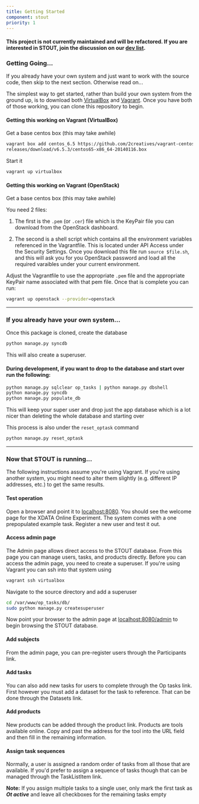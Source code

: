 ```yaml
---
title: Getting Started
component: stout
priority: 1
---
```

#### This project is not currently maintained and will be refactored. If you are interested in STOUT, join the discussion on our [dev list](mailto:dev-subscribe@flagon.incubator.apache.org).

### Getting Going...
If you already have your own system and just want to work with the source code, then skip to the next section.  Otherwise read on...

The simplest way to get started, rather than build your own system from the ground up, is to download both [VirtualBox](https://www.virtualbox.org) and [Vagrant](https://www.vagrantup.com).  Once you have both of those working, you can clone this repository to begin.

#### Getting this working on Vagrant (VirtualBox)

Get a base centos box (this may take awhile)

  ```bash
  vagrant box add centos_6.5 https://github.com/2creatives/vagrant-centos/
  releases/download/v6.5.3/centos65-x86_64-20140116.box
  ```

Start it

  ```bash
  vagrant up virtualbox
  ```

#### Getting this working on Vagrant (OpenStack)

Get a base centos box (this may take awhile)

You need 2 files:

1. The first is the `.pem` (or `.cer`) file which is the KeyPair file you can download from the OpenStack dashboard.

2. The second is a shell script which contains all the environment variables referenced in the Vagrantfile.  This is located under API Access under the Security Settings.  Once you download this file run `source $file.sh`, and this will ask you for you OpenStack password and load all the required varaibles under your current environment.  

Adjust the Vagrantfile to use the appropriate `.pem` file and the appropriate KeyPair name associated with that pem file.  Once that is complete you can run:

  ```bash
  vagrant up openstack --provider=openstack
  ```

---------------
### If you already have your own system...

Once this package is cloned, create the database

  ```bash
  python manage.py syncdb
  ```

This will also create a superuser.


#### During development, if you want to drop to the database and start over run the following:

  ```bash
  python manage.py sqlclear op_tasks | python manage.py dbshell
  python manage.py syncdb
  python manage.py populate_db
  ```

This will keep your super user and drop just the app database which is a lot nicer than deleting the whole database and starting over

This process is also under the `reset_optask` command

  ```bash
  python manage.py reset_optask
  ```

--------------------------------
### Now that STOUT is running...
The following instructions assume you're using Vagrant.  If you're using another system, you might need to alter them slightly (e.g. different IP addresses, etc.) to get the same results.

#### Test operation
Open a browser and point it to [localhost:8080](http://localhost:8080).  You should see the welcome page for the XDATA Online Experiment. The system comes with a one prepopulated example task.  Register a new user and test it out.

#### Access admin page
The Admin page allows direct access to the STOUT database.  From this page you can manage users, tasks, and products directly. Before you can access the admin page, you need to create a superuser.  If you're using Vagrant you can ssh into that system using

  ```bash
  vagrant ssh virtualbox
  ```

Navigate to the source directory and add a superuser

  ```bash
  cd /var/www/op_tasks/db/
  sudo python manage.py createsuperuser
  ```

Now point your browser to the admin page at [localhost:8080/admin](http://localhost:8080/admin) to begin browsing the STOUT database.

#### Add subjects
From the admin page, you can pre-register users through the Participants link.
#### Add tasks
You can also add new tasks for users to complete through the Op tasks link.  First however you must add a dataset for the task to reference.  That can be done through the Datasets link.
#### Add products
New products can be added through the product link.  Products are tools available online.  Copy and past the address for the tool into the URL field and then fill in the remaining information.
#### Assign task sequences
Normally, a user is assigned a random order of tasks from all those that are available.  If you'd prefer to assign a sequence of tasks though that can be managed through the TaskListItem link.  

**Note:** If you assign multiple tasks to a single user, only mark the first task as ***Ot active*** and leave all checkboxes for the remaining tasks empty
